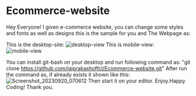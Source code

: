 # Ecommerce-website
Hey Everyone!
I given e-commerce website, you can change some styles and fonts as well as designs this is the sample for you 
and The Webpage as:

This is the desktop-site:
![desktop-view](https://github.com/jaiprakashoffcl/Ecommerce-website/assets/126840211/4437df47-d970-4b83-b297-2875b39bd0bd)
This is mobile-view:
![mobile-view](https://github.com/jaiprakashoffcl/Ecommerce-website/assets/126840211/6f646b66-9a83-4653-9b66-64d34e412124)

You can install git-bash on your desktop and run following command as:
"git clone https://github.com/jaiprakashoffcl/Ecommerce-website.git"
After run the command as,
if already exists it shown like this:
![Screenshot_20230920_070612](https://github.com/jaiprakashoffcl/Ecommerce-website/assets/126840211/6cd1d110-c213-4fa0-bc5b-9200a9a3a1a6)
Then start it on your editor.
Enjoy.Happy Coding!
Thank you.

